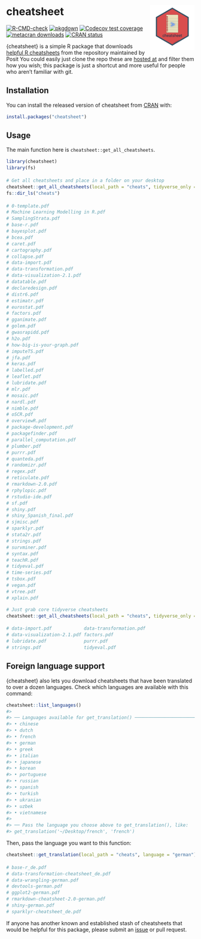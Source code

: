 
<!-- README.md is generated from README.Rmd. Please edit that file -->

# cheatsheet <img src='https://github.com/bradlindblad/cheatsheet/blob/main/fig/logo.png?raw=true' align="right" width="120" />

<!-- badges: start -->

[![R-CMD-check](https://github.com/bradlindblad/cheatsheet/actions/workflows/check-standard.yaml/badge.svg)](https://github.com/bradlindblad/cheatsheet/actions/workflows/check-standard.yaml)
[![pkgdown](https://github.com/bradlindblad/cheatsheet/actions/workflows/pkgdown.yaml/badge.svg)](https://github.com/bradlindblad/cheatsheet/actions/workflows/pkgdown.yaml)
[![Codecov test
coverage](https://app.codecov.io/gh/bradlindblad/cheatsheet/branch/main/graph/badge.svg)](https://app.codecov.io/gh/bradlindblad/cheatsheet?branch=main)
[![metacran
downloads](https://cranlogs.r-pkg.org/badges/grand-total/cheatsheet)](https://cran.r-project.org/package=cheatsheet)
[![CRAN
status](https://www.r-pkg.org/badges/version/cheatsheet)](https://CRAN.R-project.org/package=cheatsheet)

<!-- badges: end -->

{cheatsheet} is a simple R package that downloads [helpful R
cheatsheets](https://posit.co/resources/cheatsheets/) from the
repository maintained by Posit You could easily just clone the repo
these are [hosted at](https://github.com/rstudio/cheatsheets) and filter
them how you wish; this package is just a shortcut and more useful for
people who aren’t familiar with git.

## Installation

You can install the released version of cheatsheet from
[CRAN](https://CRAN.R-project.org) with:

``` r
install.packages("cheatsheet")
```

## Usage

The main function here is `cheatsheet::get_all_cheatsheets`.

``` r
library(cheatsheet)
library(fs)

# Get all cheatsheets and place in a folder on your desktop
cheatsheet::get_all_cheatsheets(local_path = "cheats", tidyverse_only = FALSE)
fs::dir_ls("cheats")

# 0-template.pdf
# Machine Learning Modelling in R.pdf
# SamplingStrata.pdf
# base-r.pdf
# bayesplot.pdf
# bcea.pdf
# caret.pdf
# cartography.pdf
# collapse.pdf
# data-import.pdf
# data-transformation.pdf
# data-visualization-2.1.pdf
# datatable.pdf
# declaredesign.pdf
# distr6.pdf
# estimatr.pdf
# eurostat.pdf
# factors.pdf
# gganimate.pdf
# golem.pdf
# gwasrapidd.pdf
# h2o.pdf
# how-big-is-your-graph.pdf
# imputeTS.pdf
# jfa.pdf
# keras.pdf
# labelled.pdf
# leaflet.pdf
# lubridate.pdf
# mlr.pdf
# mosaic.pdf
# nardl.pdf
# nimble.pdf
# oSCR.pdf
# overviewR.pdf
# package-development.pdf
# packagefinder.pdf
# parallel_computation.pdf
# plumber.pdf
# purrr.pdf
# quanteda.pdf
# randomizr.pdf
# regex.pdf
# reticulate.pdf
# rmarkdown-2.0.pdf
# rphylopic.pdf
# rstudio-ide.pdf
# sf.pdf
# shiny.pdf
# shiny_Spanish_final.pdf
# sjmisc.pdf
# sparklyr.pdf
# stata2r.pdf
# strings.pdf
# survminer.pdf
# syntax.pdf
# teachR.pdf
# tidyeval.pdf
# time-series.pdf
# tsbox.pdf
# vegan.pdf
# vtree.pdf
# xplain.pdf
```

``` r
# Just grab core tidyverse cheatsheets
cheatsheet::get_all_cheatsheets(local_path = "cheats", tidyverse_only = TRUE)

# data-import.pdf            data-transformation.pdf    
# data-visualization-2.1.pdf factors.pdf                
# lubridate.pdf              purrr.pdf                  
# strings.pdf                tidyeval.pdf 
```

## Foreign language support

{cheatsheet} also lets you download cheatsheets that have been
translated to over a dozen languages. Check which languages are
available with this command:

``` r
cheatsheet::list_languages()
#> 
#> ── Languages available for get_translation() ───────────────────────────────────
#> • chinese
#> • dutch
#> • french
#> • german
#> • greek
#> • italian
#> • japanese
#> • korean
#> • portuguese
#> • russian
#> • spanish
#> • turkish
#> • ukranian
#> • uzbek
#> • vietnamese
#> 
#> ── Pass the language you choose above to get_translation(), like:
#> get_translation('~/Desktop/french', 'french')
```

Then, pass the language you want to this function:

``` r
cheatsheet::get_translation(local_path = "cheats", language = "german")

# base-r_de.pdf
# data-transformation-cheatsheet_de.pdf
# data-wrangling-german.pdf
# devtools-german.pdf
# ggplot2-german.pdf
# rmarkdown-cheatsheet-2.0-german.pdf
# shiny-german.pdf
# sparklyr-cheatsheet_de.pdf
```

If anyone has another known and established stash of cheatsheets that
would be helpful for this package, please submit an
[issue](https://github.com/bradlindblad/cheatsheet/issues) or pull
request.
